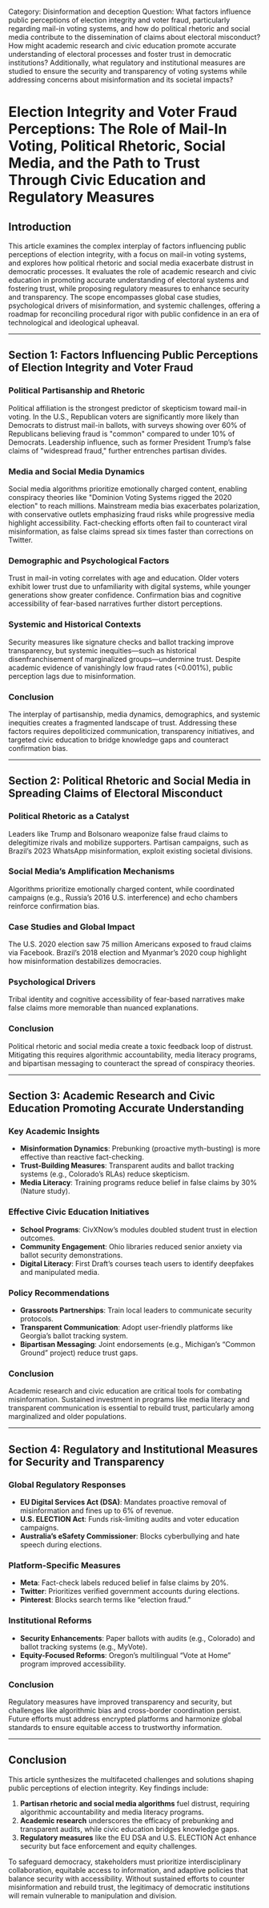 Category: Disinformation and deception
Question: What factors influence public perceptions of election integrity and voter fraud, particularly regarding mail-in voting systems, and how do political rhetoric and social media contribute to the dissemination of claims about electoral misconduct? How might academic research and civic education promote accurate understanding of electoral processes and foster trust in democratic institutions? Additionally, what regulatory and institutional measures are studied to ensure the security and transparency of voting systems while addressing concerns about misinformation and its societal impacts?

# Election Integrity and Voter Fraud Perceptions: The Role of Mail-In Voting, Political Rhetoric, Social Media, and the Path to Trust Through Civic Education and Regulatory Measures  

## Introduction  
This article examines the complex interplay of factors influencing public perceptions of election integrity, with a focus on mail-in voting systems, and explores how political rhetoric and social media exacerbate distrust in democratic processes. It evaluates the role of academic research and civic education in promoting accurate understanding of electoral systems and fostering trust, while proposing regulatory measures to enhance security and transparency. The scope encompasses global case studies, psychological drivers of misinformation, and systemic challenges, offering a roadmap for reconciling procedural rigor with public confidence in an era of technological and ideological upheaval.  

---

## Section 1: Factors Influencing Public Perceptions of Election Integrity and Voter Fraud  

### Political Partisanship and Rhetoric  
Political affiliation is the strongest predictor of skepticism toward mail-in voting. In the U.S., Republican voters are significantly more likely than Democrats to distrust mail-in ballots, with surveys showing over 60% of Republicans believing fraud is "common" compared to under 10% of Democrats. Leadership influence, such as former President Trump’s false claims of "widespread fraud," further entrenches partisan divides.  

### Media and Social Media Dynamics  
Social media algorithms prioritize emotionally charged content, enabling conspiracy theories like "Dominion Voting Systems rigged the 2020 election" to reach millions. Mainstream media bias exacerbates polarization, with conservative outlets emphasizing fraud risks while progressive media highlight accessibility. Fact-checking efforts often fail to counteract viral misinformation, as false claims spread six times faster than corrections on Twitter.  

### Demographic and Psychological Factors  
Trust in mail-in voting correlates with age and education. Older voters exhibit lower trust due to unfamiliarity with digital systems, while younger generations show greater confidence. Confirmation bias and cognitive accessibility of fear-based narratives further distort perceptions.  

### Systemic and Historical Contexts  
Security measures like signature checks and ballot tracking improve transparency, but systemic inequities—such as historical disenfranchisement of marginalized groups—undermine trust. Despite academic evidence of vanishingly low fraud rates (<0.001%), public perception lags due to misinformation.  

### Conclusion  
The interplay of partisanship, media dynamics, demographics, and systemic inequities creates a fragmented landscape of trust. Addressing these factors requires depoliticized communication, transparency initiatives, and targeted civic education to bridge knowledge gaps and counteract confirmation bias.  

---

## Section 2: Political Rhetoric and Social Media in Spreading Claims of Electoral Misconduct  

### Political Rhetoric as a Catalyst  
Leaders like Trump and Bolsonaro weaponize false fraud claims to delegitimize rivals and mobilize supporters. Partisan campaigns, such as Brazil’s 2023 WhatsApp misinformation, exploit existing societal divisions.  

### Social Media’s Amplification Mechanisms  
Algorithms prioritize emotionally charged content, while coordinated campaigns (e.g., Russia’s 2016 U.S. interference) and echo chambers reinforce confirmation bias.  

### Case Studies and Global Impact  
The U.S. 2020 election saw 75 million Americans exposed to fraud claims via Facebook. Brazil’s 2018 election and Myanmar’s 2020 coup highlight how misinformation destabilizes democracies.  

### Psychological Drivers  
Tribal identity and cognitive accessibility of fear-based narratives make false claims more memorable than nuanced explanations.  

### Conclusion  
Political rhetoric and social media create a toxic feedback loop of distrust. Mitigating this requires algorithmic accountability, media literacy programs, and bipartisan messaging to counteract the spread of conspiracy theories.  

---

## Section 3: Academic Research and Civic Education Promoting Accurate Understanding  

### Key Academic Insights  
- **Misinformation Dynamics**: Prebunking (proactive myth-busting) is more effective than reactive fact-checking.  
- **Trust-Building Measures**: Transparent audits and ballot tracking systems (e.g., Colorado’s RLAs) reduce skepticism.  
- **Media Literacy**: Training programs reduce belief in false claims by 30% (Nature study).  

### Effective Civic Education Initiatives  
- **School Programs**: CivXNow’s modules doubled student trust in election outcomes.  
- **Community Engagement**: Ohio libraries reduced senior anxiety via ballot security demonstrations.  
- **Digital Literacy**: First Draft’s courses teach users to identify deepfakes and manipulated media.  

### Policy Recommendations  
- **Grassroots Partnerships**: Train local leaders to communicate security protocols.  
- **Transparent Communication**: Adopt user-friendly platforms like Georgia’s ballot tracking system.  
- **Bipartisan Messaging**: Joint endorsements (e.g., Michigan’s “Common Ground” project) reduce trust gaps.  

### Conclusion  
Academic research and civic education are critical tools for combating misinformation. Sustained investment in programs like media literacy and transparent communication is essential to rebuild trust, particularly among marginalized and older populations.  

---

## Section 4: Regulatory and Institutional Measures for Security and Transparency  

### Global Regulatory Responses  
- **EU Digital Services Act (DSA)**: Mandates proactive removal of misinformation and fines up to 6% of revenue.  
- **U.S. ELECTION Act**: Funds risk-limiting audits and voter education campaigns.  
- **Australia’s eSafety Commissioner**: Blocks cyberbullying and hate speech during elections.  

### Platform-Specific Measures  
- **Meta**: Fact-check labels reduced belief in false claims by 20%.  
- **Twitter**: Prioritizes verified government accounts during elections.  
- **Pinterest**: Blocks search terms like “election fraud.”  

### Institutional Reforms  
- **Security Enhancements**: Paper ballots with audits (e.g., Colorado) and ballot tracking systems (e.g., MyVote).  
- **Equity-Focused Reforms**: Oregon’s multilingual “Vote at Home” program improved accessibility.  

### Conclusion  
Regulatory measures have improved transparency and security, but challenges like algorithmic bias and cross-border coordination persist. Future efforts must address encrypted platforms and harmonize global standards to ensure equitable access to trustworthy information.  

---

## Conclusion  
This article synthesizes the multifaceted challenges and solutions shaping public perceptions of election integrity. Key findings include:  
1. **Partisan rhetoric and social media algorithms** fuel distrust, requiring algorithmic accountability and media literacy programs.  
2. **Academic research** underscores the efficacy of prebunking and transparent audits, while civic education bridges knowledge gaps.  
3. **Regulatory measures** like the EU DSA and U.S. ELECTION Act enhance security but face enforcement and equity challenges.  

To safeguard democracy, stakeholders must prioritize interdisciplinary collaboration, equitable access to information, and adaptive policies that balance security with accessibility. Without sustained efforts to counter misinformation and rebuild trust, the legitimacy of democratic institutions will remain vulnerable to manipulation and division.